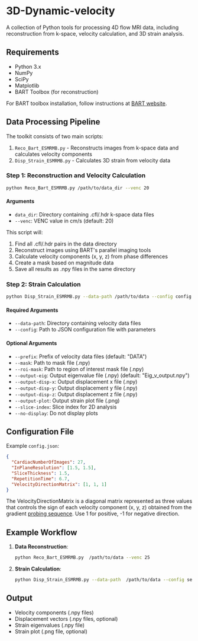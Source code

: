 # 3D-Dynamic-velocity

A collection of Python tools for processing 4D flow MRI data, including reconstruction from k-space, velocity calculation, and 3D strain analysis.

## Requirements

- Python 3.x
- NumPy
- SciPy
- Matplotlib
- BART Toolbox (for reconstruction)

For BART toolbox installation, follow instructions at [BART website](https://mrirecon.github.io/bart/).

## Data Processing Pipeline

The toolkit consists of two main scripts:

1. `Reco_Bart_ESMRMB.py` - Reconstructs images from k-space data and calculates velocity components
2. `Disp_Strain_ESMRMB.py` - Calculates 3D strain from velocity data

### Step 1: Reconstruction and Velocity Calculation

```bash
python Reco_Bart_ESMRMB.py /path/to/data_dir --venc 20
```

#### Arguments

- `data_dir`: Directory containing .cfl/.hdr k-space data files
- `--venc`: VENC value in cm/s (default: 20)

This script will:
1. Find all .cfl/.hdr pairs in the data directory
2. Reconstruct images using BART's parallel imaging tools
3. Calculate velocity components (x, y, z) from phase differences
4. Create a mask based on magnitude data
5. Save all results as .npy files in the same directory

### Step 2: Strain Calculation

```bash
python Disp_Strain_ESMRMB.py --data-path /path/to/data --config config.json
```

#### Required Arguments

- `--data-path`: Directory containing velocity data files
- `--config`: Path to JSON configuration file with parameters

#### Optional Arguments

- `--prefix`: Prefix of velocity data files (default: "DATA")
- `--mask`: Path to mask file (.npy)
- `--roi-mask`: Path to region of interest mask file (.npy)
- `--output-eig`: Output eigenvalue file (.npy) (default: "Eig_v_output.npy")
- `--output-disp-x`: Output displacement x file (.npy)
- `--output-disp-y`: Output displacement y file (.npy)
- `--output-disp-z`: Output displacement z file (.npy)
- `--output-plot`: Output strain plot file (.png)
- `--slice-index`: Slice index for 2D analysis
- `--no-display`: Do not display plots

## Configuration File

Example `config.json`:

```json
{
  "CardiacNumberOfImages": 27,
  "InPlaneResolution": [1.5, 1.5],
  "SliceThickness": 1.5,
  "RepetitionTime": 6.7,
  "VelocityDirectionMatrix": [1, 1, 1]
}
```

The VelocityDirectionMatrix is a diagonal matrix represented as three values that controls the sign of each velocity component (x, y, z) obtained from the gradient [probing sequence](https://github.com/BAMMri/Pulseq-4DFlow/blob/main/gradient_probing.py). Use 1 for positive, -1 for negative direction.

## Example Workflow

1. **Data Reconstruction**:
   ```bash
   python Reco_Bart_ESMRMB.py  /path/to/data --venc 25
   ```

2. **Strain Calculation**:
   ```bash
   python Disp_Strain_ESMRMB.py --data-path  /path/to/data --config settings.json --output-plot strain_results.png
   ```

## Output

- Velocity components (.npy files)
- Displacement vectors (.npy files, optional)
- Strain eigenvalues (.npy file)
- Strain plot (.png file, optional)

